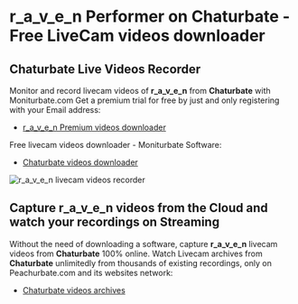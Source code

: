 # r_a_v_e_n Performer on Chaturbate - Free LiveCam videos downloader

## Chaturbate Live Videos Recorder

Monitor and record livecam videos of **r_a_v_e_n** from **Chaturbate** with Moniturbate.com
Get a premium trial for free by just and only registering with your Email address:
* [r_a_v_e_n Premium videos downloader](https://moniturbate.com/request-demo-licence-key.html)

Free livecam videos downloader - Moniturbate Software:
* [Chaturbate videos downloader](https://moniturbate.com/moniturbate-download-software.html)

![r_a_v_e_n livecam videos recorder](https://peachurnet.com/templates/moniturbate-software.png)


## Capture r_a_v_e_n videos from the Cloud and watch your recordings on Streaming

Without the need of downloading a software, capture **r_a_v_e_n** livecam videos from **Chaturbate** 100% online.
Watch Livecam archives from **Chaturbate** unlimitedly from thousands of existing recordings, only on Peachurbate.com and its websites network:
* [Chaturbate videos archives](https://peachurnet.com/)